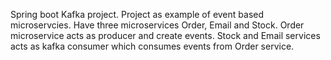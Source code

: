 Spring boot Kafka project.
Project as example of event based microservcies.
Have three microservices Order, Email and Stock.
Order microservice acts as producer and create events.
Stock and Email services acts as kafka consumer which consumes events from Order service.
